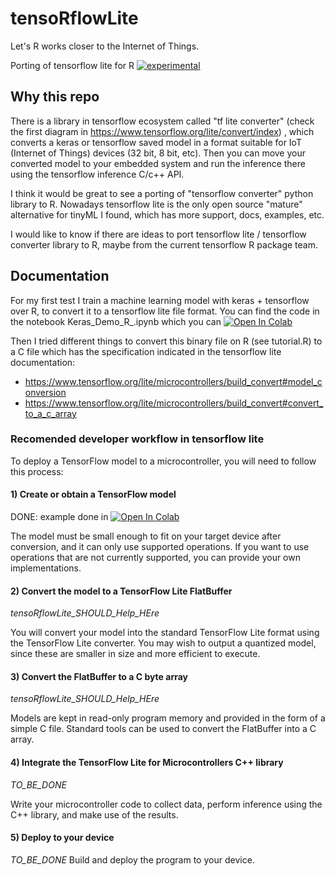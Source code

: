 # tensoRflowLite

Let's R works closer to the Internet of Things.

Porting of tensorflow lite for R [![experimental](http://badges.github.io/stability-badges/dist/experimental.svg)](http://github.com/badges/stability-badges)

## Why this repo

There is a library in tensorflow ecosystem called "tf lite converter" (check the first diagram in https://www.tensorflow.org/lite/convert/index) , which converts a keras or tensorflow saved model in a format suitable for IoT (Internet of Things) devices (32 bit, 8 bit, etc). Then you can move your converted model to your embedded system and run the inference there using the tensorflow inference C/c++ API.

I think it would be great to see a porting of "tensorflow converter" python library to R. Nowadays tensorflow lite is the only open source "mature" alternative for tinyML I found, which has more support, docs, examples, etc.

I would like to know if there are ideas to port tensorflow lite / tensorflow converter library to R, maybe from the current tensorflow R package team.

## Documentation

For my first test I train a machine learning model with keras + tensorflow over R, to convert it to a tensorflow lite file format.
You can find the code in the notebook Keras_Demo_R_.ipynb which you can [![Open In Colab](https://colab.research.google.com/assets/colab-badge.svg)](https://colab.research.google.com/github/anadiedrichs/tensoRflowLite/blob/master/Keras_Demo_R_.ipynb)

Then I tried different things to convert this binary file on R (see tutorial.R) to a C file which has the specification indicated in the tensorflow lite documentation:

* https://www.tensorflow.org/lite/microcontrollers/build_convert#model_conversion
* https://www.tensorflow.org/lite/microcontrollers/build_convert#convert_to_a_c_array

### Recomended developer workflow in tensorflow lite

To deploy a TensorFlow model to a microcontroller, you will need to follow this process:

#### 1) Create or obtain a TensorFlow model

DONE: example done in [![Open In Colab](https://colab.research.google.com/assets/colab-badge.svg)](https://colab.research.google.com/github/anadiedrichs/tensoRflowLite/blob/master/Keras_Demo_R_.ipynb)

The model must be small enough to fit on your target device after conversion, and it can only use supported operations. If you want to use operations that are not currently supported, you can provide your own implementations.

#### 2) Convert the model to a TensorFlow Lite FlatBuffer

*tensoRflowLite_SHOULD_Help_HEre* 

You will convert your model into the standard TensorFlow Lite format using the TensorFlow Lite converter. You may wish to output a quantized model, since these are smaller in size and more efficient to execute.

#### 3) Convert the FlatBuffer to a C byte array

*tensoRflowLite_SHOULD_Help_HEre*

Models are kept in read-only program memory and provided in the form of a simple C file. Standard tools can be used to convert the FlatBuffer into a C array.

#### 4) Integrate the TensorFlow Lite for Microcontrollers C++ library

*TO_BE_DONE* 

Write your microcontroller code to collect data, perform inference using the C++ library, and make use of the results.

#### 5) Deploy to your device

*TO_BE_DONE* 
Build and deploy the program to your device.
